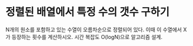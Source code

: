 # 정렬된 배열에서 특정 수의 갯수 구하기

N개의 원소를 포함하고 있는 수열이 오름차순으로 정렬되어 있다. 이때 이 수열에서 X가 등장하는 횟수를 계산하시오.
시간 복잡도 O(logN)으로 알고리즘 설계.
